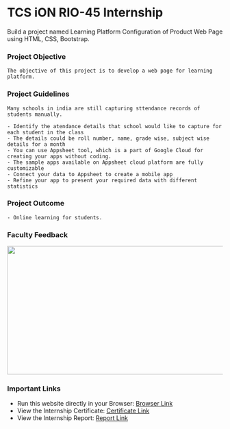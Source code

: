 # TCS iON RIO-45 Internship

Build a project named Learning Platform Configuration of Product Web Page using HTML, CSS, Bootstrap.

### Project Objective

```
The objective of this project is to develop a web page for learning platform.
```

### Project Guidelines

```
Many schools in india are still capturing sttendance records of students manually.

- Identify the atendance details that school would like to capture for each student in the class
- The details could be roll number, name, grade wise, subject wise details for a month
- You can use Appsheet tool, which is a part of Google Cloud for creating your apps without coding.
- The sample apps available on Appsheet cloud platform are fully customizable
- Connect your data to Appsheet to create a mobile app
- Refine your app to present your required data with different statistics
```

### Project Outcome

```
- Online learning for students.
```

### Faculty Feedback

<p align="center">
  <kbd><img src="https://github.com/shubhadeepmandal394/tcs-remote-internship/blob/main/Project%20Report/Faculty%20Feedback.png" width="1000" height="300"></kbd>
</p>

### Important Links

- Run this website directly in your Browser: [Browser Link](https://niteshraghav22.github.io/TCS-iON-Rio-45-internship/)
- View the Internship Certificate: [Certificate Link](https://drive.google.com/file/d/104cPFdHc5mSfArg6lQ7y2JyuSb4pnGfJ/view)
- View the Internship Report: [Report Link](https://drive.google.com/file/d/1058aU-5JUZ4dxRP5kB2Q7HrJd-unINTZ/view)






